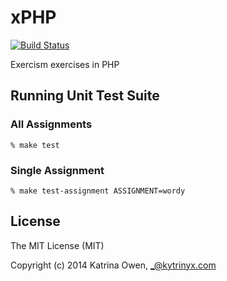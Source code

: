 # xPHP

[![Build Status](https://travis-ci.org/exercism/xphp.png?branch=master)](https://travis-ci.org/exercism/xphp)

Exercism exercises in PHP

## Running Unit Test Suite

### All Assignments

    % make test

### Single Assignment

    % make test-assignment ASSIGNMENT=wordy

## License

The MIT License (MIT)

Copyright (c) 2014 Katrina Owen, _@kytrinyx.com
